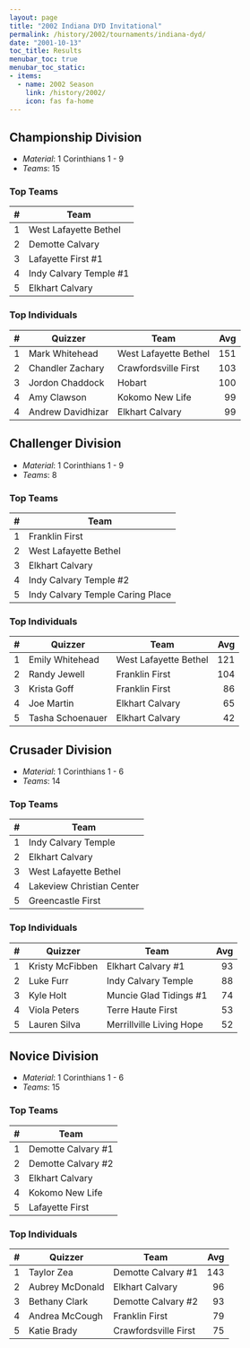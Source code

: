 ```yaml
---
layout: page
title: "2002 Indiana DYD Invitational"
permalink: /history/2002/tournaments/indiana-dyd/
date: "2001-10-13"
toc_title: Results
menubar_toc: true
menubar_toc_static:
- items:
  - name: 2002 Season
    link: /history/2002/
    icon: fas fa-home
---
```


## Championship Division

* *Material*: 1 Corinthians 1 - 9
* *Teams*: 15

### Top Teams

|    # | Team                   |
| ---: | ---------------------- |
|    1 | West Lafayette Bethel  |
|    2 | Demotte Calvary        |
|    3 | Lafayette First #1     |
|    4 | Indy Calvary Temple #1 |
|    5 | Elkhart Calvary        |

### Top Individuals

|    # | Quizzer           | Team                  |  Avg |
| ---: | ----------------- | --------------------- | ---: |
|    1 | Mark Whitehead    | West Lafayette Bethel |  151 |
|    2 | Chandler Zachary  | Crawfordsville First  |  103 |
|    3 | Jordon Chaddock   | Hobart                |  100 |
|    4 | Amy Clawson       | Kokomo New Life       |   99 |
|    4 | Andrew Davidhizar | Elkhart Calvary       |   99 |

## Challenger Division

* *Material*: 1 Corinthians 1 - 9
* *Teams*: 8

### Top Teams

|    # | Team                             |
| ---: | -------------------------------- |
|    1 | Franklin First                   |
|    2 | West Lafayette Bethel            |
|    3 | Elkhart Calvary                  |
|    4 | Indy Calvary Temple #2           |
|    5 | Indy Calvary Temple Caring Place |

### Top Individuals

|    # | Quizzer          | Team                  |  Avg |
| ---: | ---------------- | --------------------- | ---: |
|    1 | Emily Whitehead  | West Lafayette Bethel |  121 |
|    2 | Randy Jewell     | Franklin First        |  104 |
|    3 | Krista Goff      | Franklin First        |   86 |
|    4 | Joe Martin       | Elkhart Calvary       |   65 |
|    5 | Tasha Schoenauer | Elkhart Calvary       |   42 |

## Crusader Division

* *Material*: 1 Corinthians 1 - 6
* *Teams*: 14

### Top Teams

|    # | Team                      |
| ---: | ------------------------- |
|    1 | Indy Calvary Temple       |
|    2 | Elkhart Calvary           |
|    3 | West Lafayette Bethel     |
|    4 | Lakeview Christian Center |
|    5 | Greencastle First         |

### Top Individuals

|    # | Quizzer         | Team                     |  Avg |
| ---: | --------------- | ------------------------ | ---: |
|    1 | Kristy McFibben | Elkhart Calvary #1       |   93 |
|    2 | Luke Furr       | Indy Calvary Temple      |   88 |
|    3 | Kyle Holt       | Muncie Glad Tidings #1   |   74 |
|    4 | Viola Peters    | Terre Haute First        |   53 |
|    5 | Lauren Silva    | Merrillville Living Hope |   52 |

## Novice Division

* *Material*: 1 Corinthians 1 - 6
* *Teams*: 15

### Top Teams

|    # | Team               |
| ---: | ------------------ |
|    1 | Demotte Calvary #1 |
|    2 | Demotte Calvary #2 |
|    3 | Elkhart Calvary    |
|    4 | Kokomo New Life    |
|    5 | Lafayette First    |

### Top Individuals

|    # | Quizzer         | Team                 |  Avg |
| ---: | --------------- | -------------------- | ---: |
|    1 | Taylor Zea      | Demotte Calvary #1   |  143 |
|    2 | Aubrey McDonald | Elkhart Calvary      |   96 |
|    3 | Bethany Clark   | Demotte Calvary #2   |   93 |
|    4 | Andrea McCough  | Franklin First       |   79 |
|    5 | Katie Brady     | Crawfordsville First |   75 |
